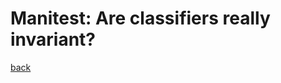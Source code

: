 # Manitest: Are classifiers really invariant?

[back](https://github.com/YHJYH/Machine_Learning/blob/main/projects/Master_Thesis/papers/111.md#content)
